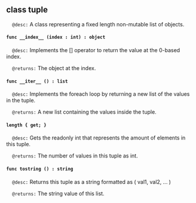 ## class tuple

&nbsp;&nbsp;&nbsp;&nbsp;```@desc:``` A class representing a fixed length non-mutable list of objects.

#### ```func __index__ (index : int) : object```

&nbsp;&nbsp;&nbsp;&nbsp;```@desc:``` Implements the [] operator to return the value at the 0-based index.

&nbsp;&nbsp;&nbsp;&nbsp;```@returns:``` The object at the index.

#### ```func __iter__ () : list```

&nbsp;&nbsp;&nbsp;&nbsp;```@desc:``` Implements the foreach loop by returning a new list of the values in the tuple.

&nbsp;&nbsp;&nbsp;&nbsp;```@returns:``` A new list containing the values inside the tuple.

#### ```length { get; }```

&nbsp;&nbsp;&nbsp;&nbsp;```@desc:``` Gets the readonly int that represents the amount of elements in this tuple.

&nbsp;&nbsp;&nbsp;&nbsp;```@returns:``` The number of values in this tuple as int.

#### ```func tostring () : string```

&nbsp;&nbsp;&nbsp;&nbsp;```@desc:``` Returns this tuple as a string formatted as ( val1, val2, ... )

&nbsp;&nbsp;&nbsp;&nbsp;```@returns:``` The string value of this list.

